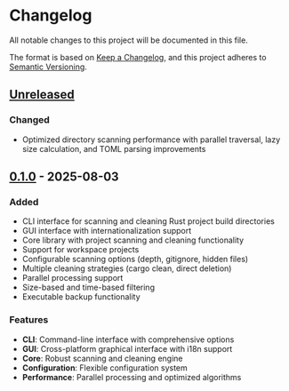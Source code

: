 # Changelog

All notable changes to this project will be documented in this file.

The format is based on [Keep a Changelog](https://keepachangelog.com/en/1.0.0/),
and this project adheres to [Semantic Versioning](https://semver.org/spec/v2.0.0.html).

## [Unreleased]

### Changed
- Optimized directory scanning performance with parallel traversal, lazy size calculation, and TOML parsing improvements

## [0.1.0] - 2025-08-03

### Added
- CLI interface for scanning and cleaning Rust project build directories
- GUI interface with internationalization support
- Core library with project scanning and cleaning functionality
- Support for workspace projects
- Configurable scanning options (depth, gitignore, hidden files)
- Multiple cleaning strategies (cargo clean, direct deletion)
- Parallel processing support
- Size-based and time-based filtering
- Executable backup functionality

### Features
- **CLI**: Command-line interface with comprehensive options
- **GUI**: Cross-platform graphical interface with i18n support
- **Core**: Robust scanning and cleaning engine
- **Configuration**: Flexible configuration system
- **Performance**: Parallel processing and optimized algorithms

[Unreleased]: https://github.com/Latias94/purger/compare/v0.1.0...HEAD
[0.1.0]: https://github.com/Latias94/purger/releases/tag/v0.1.0
